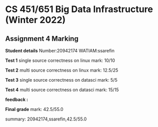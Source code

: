 # CS 451/651 Big Data Infrastructure (Winter 2022)
## Assignment 4 Marking

**Student details**
Number:20942174
WATIAM:ssarefin

**Test 1**
single source correctness on linux
mark: 10/10

**Test 2**
multi source correctness on linux
mark: 12.5/25

**Test 3**
single source correctness on datasci
mark: 5/5

**Test 4**
multi source correctness on datasci
mark: 15/15

**feedback :** 

**Final grade**
mark: 42.5/55.0

summary: 20942174,ssarefin,42.5/55.0